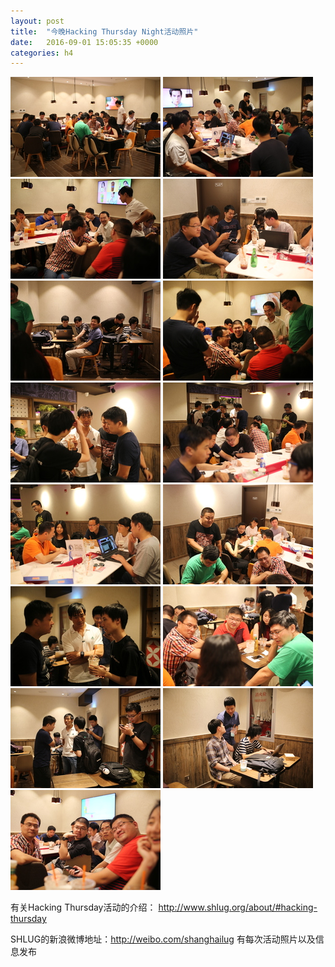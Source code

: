 ```yaml
---
layout: post
title:  "今晚Hacking Thursday Night活动照片"
date:   2016-09-01 15:05:35 +0000
categories: h4
---
```


[<img src='https://raw.githubusercontent.com/shanghailug/res2016/master/g901.h4/g901_2019_1900+08.240x160.jpg'>](https://raw.githubusercontent.com/shanghailug/res2016/master/g901.h4/g901_2019_1900+08.JPG)
[<img src='https://raw.githubusercontent.com/shanghailug/res2016/master/g901.h4/g901_2020_0300+08.240x160.jpg'>](https://raw.githubusercontent.com/shanghailug/res2016/master/g901.h4/g901_2020_0300+08.JPG)
[<img src='https://raw.githubusercontent.com/shanghailug/res2016/master/g901.h4/g901_2023_0900+08.240x160.jpg'>](https://raw.githubusercontent.com/shanghailug/res2016/master/g901.h4/g901_2023_0900+08.JPG)
[<img src='https://raw.githubusercontent.com/shanghailug/res2016/master/g901.h4/g901_2027_2700+08.240x160.jpg'>](https://raw.githubusercontent.com/shanghailug/res2016/master/g901.h4/g901_2027_2700+08.JPG)
[<img src='https://raw.githubusercontent.com/shanghailug/res2016/master/g901.h4/g901_2027_5600+08.240x160.jpg'>](https://raw.githubusercontent.com/shanghailug/res2016/master/g901.h4/g901_2027_5600+08.JPG)
[<img src='https://raw.githubusercontent.com/shanghailug/res2016/master/g901.h4/g901_2034_1490+08.240x160.jpg'>](https://raw.githubusercontent.com/shanghailug/res2016/master/g901.h4/g901_2034_1490+08.JPG)
[<img src='https://raw.githubusercontent.com/shanghailug/res2016/master/g901.h4/g901_2050_1700+08.240x160.jpg'>](https://raw.githubusercontent.com/shanghailug/res2016/master/g901.h4/g901_2050_1700+08.JPG)
[<img src='https://raw.githubusercontent.com/shanghailug/res2016/master/g901.h4/g901_2052_3700+08.240x160.jpg'>](https://raw.githubusercontent.com/shanghailug/res2016/master/g901.h4/g901_2052_3700+08.JPG)
[<img src='https://raw.githubusercontent.com/shanghailug/res2016/master/g901.h4/g901_2053_0500+08.240x160.jpg'>](https://raw.githubusercontent.com/shanghailug/res2016/master/g901.h4/g901_2053_0500+08.JPG)
[<img src='https://raw.githubusercontent.com/shanghailug/res2016/master/g901.h4/g901_2055_0300+08.240x160.jpg'>](https://raw.githubusercontent.com/shanghailug/res2016/master/g901.h4/g901_2055_0300+08.JPG)
[<img src='https://raw.githubusercontent.com/shanghailug/res2016/master/g901.h4/g901_2057_4650+08.240x160.jpg'>](https://raw.githubusercontent.com/shanghailug/res2016/master/g901.h4/g901_2057_4650+08.JPG)
[<img src='https://raw.githubusercontent.com/shanghailug/res2016/master/g901.h4/g901_2058_5552+08.240x160.jpg'>](https://raw.githubusercontent.com/shanghailug/res2016/master/g901.h4/g901_2058_5552+08.JPG)
[<img src='https://raw.githubusercontent.com/shanghailug/res2016/master/g901.h4/g901_2059_3700+08.240x160.jpg'>](https://raw.githubusercontent.com/shanghailug/res2016/master/g901.h4/g901_2059_3700+08.JPG)
[<img src='https://raw.githubusercontent.com/shanghailug/res2016/master/g901.h4/g901_2107_0400+08.240x160.jpg'>](https://raw.githubusercontent.com/shanghailug/res2016/master/g901.h4/g901_2107_0400+08.JPG)
[<img src='https://raw.githubusercontent.com/shanghailug/res2016/master/g901.h4/g901_2111_2300+08.240x160.jpg'>](https://raw.githubusercontent.com/shanghailug/res2016/master/g901.h4/g901_2111_2300+08.JPG)

有关Hacking Thursday活动的介绍：
http://www.shlug.org/about/#hacking-thursday

SHLUG的新浪微博地址：http://weibo.com/shanghailug 有每次活动照片以及信息发布


